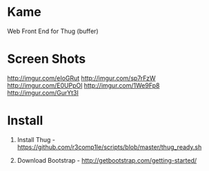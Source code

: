 Kame
===

Web Front End for Thug (buffer)


Screen Shots
=====
http://imgur.com/eIoGRut
http://imgur.com/sp7rFzW
http://imgur.com/E0UPpOl
http://imgur.com/1We9Fp8
http://imgur.com/GurYt3I


Install
=====

1. Install Thug - https://github.com/r3comp1le/scripts/blob/master/thug_ready.sh

2. Download Bootstrap - http://getbootstrap.com/getting-started/

